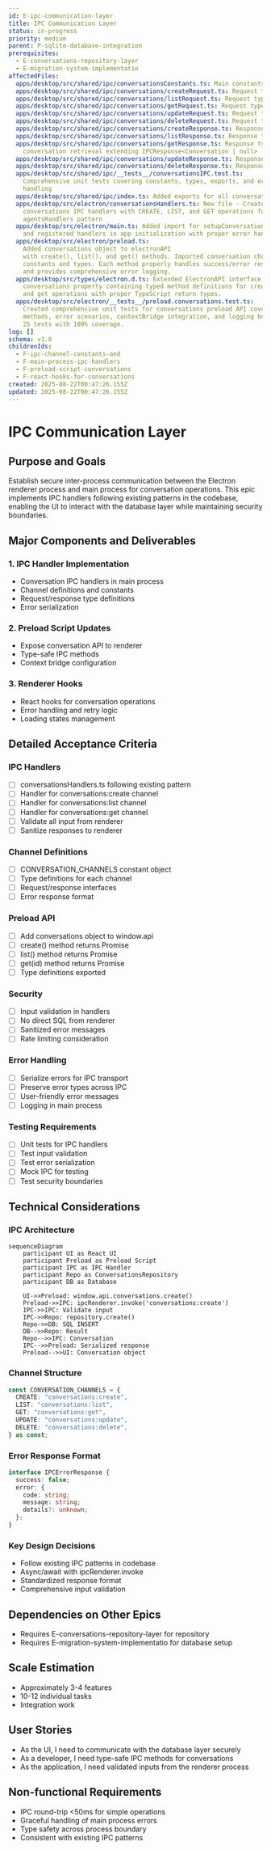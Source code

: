 ```yaml
---
id: E-ipc-communication-layer
title: IPC Communication Layer
status: in-progress
priority: medium
parent: P-sqlite-database-integration
prerequisites:
  - E-conversations-repository-layer
  - E-migration-system-implementatio
affectedFiles:
  apps/desktop/src/shared/ipc/conversationsConstants.ts: Main constants file with CONVERSATION_CHANNELS and ConversationsChannelType
  apps/desktop/src/shared/ipc/conversations/createRequest.ts: Request type for conversation creation with optional title
  apps/desktop/src/shared/ipc/conversations/listRequest.ts: Request type for listing conversations (empty object)
  apps/desktop/src/shared/ipc/conversations/getRequest.ts: Request type for retrieving specific conversation by ID
  apps/desktop/src/shared/ipc/conversations/updateRequest.ts: Request type for updating conversation with UpdateConversationInput
  apps/desktop/src/shared/ipc/conversations/deleteRequest.ts: Request type for deleting conversation by ID
  apps/desktop/src/shared/ipc/conversations/createResponse.ts: Response type for conversation creation extending IPCResponse<Conversation>
  apps/desktop/src/shared/ipc/conversations/listResponse.ts: Response type for conversation listing extending IPCResponse<Conversation[]>
  apps/desktop/src/shared/ipc/conversations/getResponse.ts: Response type for
    conversation retrieval extending IPCResponse<Conversation | null>
  apps/desktop/src/shared/ipc/conversations/updateResponse.ts: Response type for conversation updates extending IPCResponse<Conversation>
  apps/desktop/src/shared/ipc/conversations/deleteResponse.ts: Response type for conversation deletion extending IPCResponse<boolean>
  apps/desktop/src/shared/ipc/__tests__/conversationsIPC.test.ts:
    Comprehensive unit tests covering constants, types, exports, and error
    handling
  apps/desktop/src/shared/ipc/index.ts: Added exports for all conversation constants and types to barrel file
  apps/desktop/src/electron/conversationsHandlers.ts: New file - Created
    conversations IPC handlers with CREATE, LIST, and GET operations following
    agentsHandlers pattern
  apps/desktop/src/electron/main.ts: Added import for setupConversationsHandlers
    and registered handlers in app initialization with proper error handling
  apps/desktop/src/electron/preload.ts:
    Added conversations object to electronAPI
    with create(), list(), and get() methods. Imported conversation channel
    constants and types. Each method properly handles success/error responses
    and provides comprehensive error logging.
  apps/desktop/src/types/electron.d.ts: Extended ElectronAPI interface with
    conversations property containing typed method definitions for create, list,
    and get operations with proper TypeScript return types.
  apps/desktop/src/electron/__tests__/preload.conversations.test.ts:
    Created comprehensive unit tests for conversations preload API covering all
    methods, error scenarios, contextBridge integration, and logging behavior.
    25 tests with 100% coverage.
log: []
schema: v1.0
childrenIds:
  - F-ipc-channel-constants-and
  - F-main-process-ipc-handlers
  - F-preload-script-conversations
  - F-react-hooks-for-conversations
created: 2025-08-22T00:47:26.155Z
updated: 2025-08-22T00:47:26.155Z
---
```


# IPC Communication Layer

## Purpose and Goals

Establish secure inter-process communication between the Electron renderer process and main process for conversation operations. This epic implements IPC handlers following existing patterns in the codebase, enabling the UI to interact with the database layer while maintaining security boundaries.

## Major Components and Deliverables

### 1. IPC Handler Implementation

- Conversation IPC handlers in main process
- Channel definitions and constants
- Request/response type definitions
- Error serialization

### 2. Preload Script Updates

- Expose conversation API to renderer
- Type-safe IPC methods
- Context bridge configuration

### 3. Renderer Hooks

- React hooks for conversation operations
- Error handling and retry logic
- Loading states management

## Detailed Acceptance Criteria

### IPC Handlers

- [ ] conversationsHandlers.ts following existing pattern
- [ ] Handler for conversations:create channel
- [ ] Handler for conversations:list channel
- [ ] Handler for conversations:get channel
- [ ] Validate all input from renderer
- [ ] Sanitize responses to renderer

### Channel Definitions

- [ ] CONVERSATION_CHANNELS constant object
- [ ] Type definitions for each channel
- [ ] Request/response interfaces
- [ ] Error response format

### Preload API

- [ ] Add conversations object to window.api
- [ ] create() method returns Promise
- [ ] list() method returns Promise
- [ ] get(id) method returns Promise
- [ ] Type definitions exported

### Security

- [ ] Input validation in handlers
- [ ] No direct SQL from renderer
- [ ] Sanitized error messages
- [ ] Rate limiting consideration

### Error Handling

- [ ] Serialize errors for IPC transport
- [ ] Preserve error types across IPC
- [ ] User-friendly error messages
- [ ] Logging in main process

### Testing Requirements

- [ ] Unit tests for IPC handlers
- [ ] Test input validation
- [ ] Test error serialization
- [ ] Mock IPC for testing
- [ ] Test security boundaries

## Technical Considerations

### IPC Architecture

```mermaid
sequenceDiagram
    participant UI as React UI
    participant Preload as Preload Script
    participant IPC as IPC Handler
    participant Repo as ConversationsRepository
    participant DB as Database

    UI->>Preload: window.api.conversations.create()
    Preload->>IPC: ipcRenderer.invoke('conversations:create')
    IPC->>IPC: Validate input
    IPC->>Repo: repository.create()
    Repo->>DB: SQL INSERT
    DB-->>Repo: Result
    Repo-->>IPC: Conversation
    IPC-->>Preload: Serialized response
    Preload-->>UI: Conversation object
```

### Channel Structure

```typescript
const CONVERSATION_CHANNELS = {
  CREATE: "conversations:create",
  LIST: "conversations:list",
  GET: "conversations:get",
  UPDATE: "conversations:update",
  DELETE: "conversations:delete",
} as const;
```

### Error Response Format

```typescript
interface IPCErrorResponse {
  success: false;
  error: {
    code: string;
    message: string;
    details?: unknown;
  };
}
```

### Key Design Decisions

- Follow existing IPC patterns in codebase
- Async/await with ipcRenderer.invoke
- Standardized response format
- Comprehensive input validation

## Dependencies on Other Epics

- Requires E-conversations-repository-layer for repository
- Requires E-migration-system-implementatio for database setup

## Scale Estimation

- Approximately 3-4 features
- 10-12 individual tasks
- Integration work

## User Stories

- As the UI, I need to communicate with the database layer securely
- As a developer, I need type-safe IPC methods for conversations
- As the application, I need validated inputs from the renderer process

## Non-functional Requirements

- IPC round-trip <50ms for simple operations
- Graceful handling of main process errors
- Type safety across process boundary
- Consistent with existing IPC patterns
